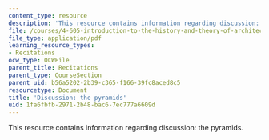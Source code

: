 ```yaml
---
content_type: resource
description: 'This resource contains information regarding discussion: the pyramids.'
file: /courses/4-605-introduction-to-the-history-and-theory-of-architecture-spring-2012/1fa6fbfb29712b48bac67ec777a6609d_MIT4_605S12_rec04.pdf
file_type: application/pdf
learning_resource_types:
- Recitations
ocw_type: OCWFile
parent_title: Recitations
parent_type: CourseSection
parent_uid: b56a5202-2b39-c365-f166-39fc8aced8c5
resourcetype: Document
title: 'Discussion: the pyramids'
uid: 1fa6fbfb-2971-2b48-bac6-7ec777a6609d
---
```

This resource contains information regarding discussion: the pyramids.


